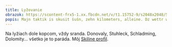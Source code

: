 ```yaml
---
title: Lyžovanie
obrazok: https://scontent-frx5-1.xx.fbcdn.net/v/t1.15752-9/s2048x2048/51283423_1364235470384132_119522480216866816_n.png?_nc_cat=107&_nc_ht=scontent-frx5-1.xx&oh=fd518d58786564a4222f273f5b3879b1&oe=5CDD4D03
popis: Majn taktik is skusit šušn, zehn kilometers, alleine. Dz wettr was gut i gute wachsen.
---
```

Na lyžiach dole kopcom, vždy sranda. Donovaly, Stuhleck, Schladming, Dolomity... všetko je to paráda. Môj [Skiline profil](https://www.skiline.cc/profile/matp34/info).